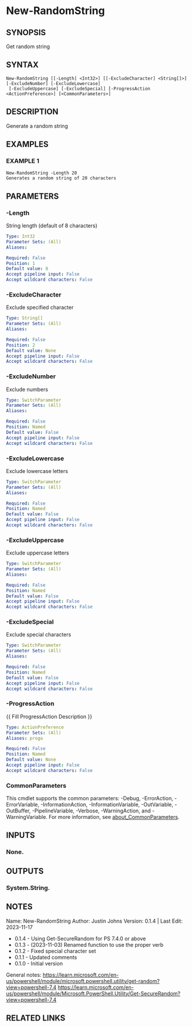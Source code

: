 # New-RandomString

## SYNOPSIS
Get random string

## SYNTAX

```
New-RandomString [[-Length] <Int32>] [[-ExcludeCharacter] <String[]>] [-ExcludeNumber] [-ExcludeLowercase]
 [-ExcludeUppercase] [-ExcludeSpecial] [-ProgressAction <ActionPreference>] [<CommonParameters>]
```

## DESCRIPTION
Generate a random string

## EXAMPLES

### EXAMPLE 1
```
New-RandomString -Length 20
Generates a random string of 20 characters
```

## PARAMETERS

### -Length
String length (default of 8 characters)

```yaml
Type: Int32
Parameter Sets: (All)
Aliases:

Required: False
Position: 1
Default value: 8
Accept pipeline input: False
Accept wildcard characters: False
```

### -ExcludeCharacter
Exclude specified character

```yaml
Type: String[]
Parameter Sets: (All)
Aliases:

Required: False
Position: 2
Default value: None
Accept pipeline input: False
Accept wildcard characters: False
```

### -ExcludeNumber
Exclude numbers

```yaml
Type: SwitchParameter
Parameter Sets: (All)
Aliases:

Required: False
Position: Named
Default value: False
Accept pipeline input: False
Accept wildcard characters: False
```

### -ExcludeLowercase
Exclude lowercase letters

```yaml
Type: SwitchParameter
Parameter Sets: (All)
Aliases:

Required: False
Position: Named
Default value: False
Accept pipeline input: False
Accept wildcard characters: False
```

### -ExcludeUppercase
Exclude uppercase letters

```yaml
Type: SwitchParameter
Parameter Sets: (All)
Aliases:

Required: False
Position: Named
Default value: False
Accept pipeline input: False
Accept wildcard characters: False
```

### -ExcludeSpecial
Exclude special characters

```yaml
Type: SwitchParameter
Parameter Sets: (All)
Aliases:

Required: False
Position: Named
Default value: False
Accept pipeline input: False
Accept wildcard characters: False
```

### -ProgressAction
{{ Fill ProgressAction Description }}

```yaml
Type: ActionPreference
Parameter Sets: (All)
Aliases: proga

Required: False
Position: Named
Default value: None
Accept pipeline input: False
Accept wildcard characters: False
```

### CommonParameters
This cmdlet supports the common parameters: -Debug, -ErrorAction, -ErrorVariable, -InformationAction, -InformationVariable, -OutVariable, -OutBuffer, -PipelineVariable, -Verbose, -WarningAction, and -WarningVariable. For more information, see [about_CommonParameters](http://go.microsoft.com/fwlink/?LinkID=113216).

## INPUTS

### None.
## OUTPUTS

### System.String.
## NOTES
Name:     New-RandomString
Author:   Justin Johns
Version:  0.1.4 | Last Edit: 2023-11-17
- 0.1.4 - Using Get-SecureRandom for PS 7.4.0 or above
- 0.1.3 - (2023-11-03) Renamed function to use the proper verb
- 0.1.2 - Fixed special character set
- 0.1.1 - Updated comments
- 0.1.0 - Initial version

General notes:
https://learn.microsoft.com/en-us/powershell/module/microsoft.powershell.utility/get-random?view=powershell-7.4
https://learn.microsoft.com/en-us/powershell/module/Microsoft.PowerShell.Utility/Get-SecureRandom?view=powershell-7.4

## RELATED LINKS
